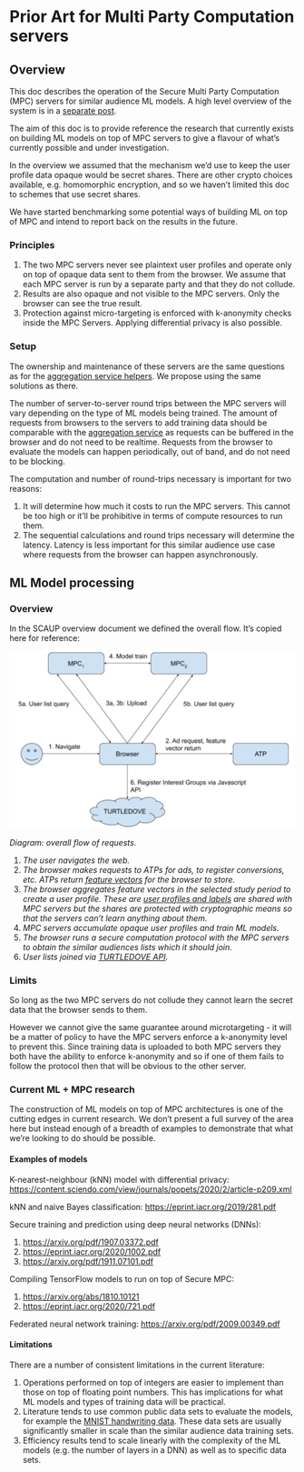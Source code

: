 # Prior Art for Multi Party Computation servers

## Overview

This doc describes the operation of the Secure Multi Party Computation (MPC) servers for similar audience ML models.  A high level overview of the system is in a [separate post](https://github.com/google/ads-privacy/tree/master/proposals/scaup).

The aim of this doc is to provide reference the research that currently exists on building ML models on top of MPC servers to give a flavour of what’s currently possible and under investigation.

In the overview we assumed that the mechanism we’d use to keep the user profile data opaque would be secret shares.  There are other crypto choices available, e.g. homomorphic encryption, and so we haven’t limited this doc to schemes that use secret shares.

We have started benchmarking some potential ways of building ML on top of MPC and intend to report back on the results in the future.

### Principles

1. The two MPC servers never see plaintext user profiles and operate only on top of opaque data sent to them from the browser.  We assume that each MPC server is run by a separate party and that they do not collude.
1. Results are also opaque and not visible to the MPC servers.  Only the browser can see the true result.
1. Protection against micro-targeting is enforced with k-anonymity checks inside the MPC Servers.  Applying differential privacy is also possible.

### Setup
The ownership and maintenance of these servers are the same questions as for the [aggregation service helpers](https://github.com/WICG/conversion-measurement-api/blob/master/SERVICE.md#who-runs-the-helper-servers).  We propose using the same solutions as there.

The number of server-to-server round trips between the MPC servers will vary depending on the type of ML models being trained.  The amount of requests from browsers to the servers to add training data should be comparable with the [aggregation service](https://github.com/WICG/conversion-measurement-api/blob/master/SERVICE.md) as requests can be buffered in the browser and do not need to be realtime.  Requests from the browser to evaluate the models can happen periodically, out of band, and do not need to be blocking.

The computation and number of round-trips necessary is important for two reasons:
1. It will determine how much it costs to run the MPC servers.  This cannot be too high or it’ll be prohibitive in terms of compute resources to run them.
1. The sequential calculations and round trips necessary will determine the latency.  Latency is less important for this similar audience use case where requests from the browser can happen asynchronously.

## ML Model processing

### Overview

In the SCAUP overview document we defined the overall flow.  It’s copied here for reference:

![Overall flow](./overall-flow.png)

*Diagram: overall flow of requests.*
1. *The user navigates the web.*
1. *The browser makes requests to ATPs for ads, to register conversions, etc. ATPs return [feature vectors](https://github.com/google/ads-privacy/tree/master/proposals/scaup#feature-vector-creation) for the browser to store.*
1. *The browser aggregates feature vectors in the selected study period to create a user profile. These are [user profiles and labels](https://github.com/google/ads-privacy/tree/master/proposals/scaup#user-profile-creation) are shared with MPC servers but the shares are protected with cryptographic means so that the servers can’t learn anything about them.*
1. *MPC servers accumulate opaque user profiles and train ML models.*
1. *The browser runs a secure computation protocol with the MPC servers to obtain the similar audiences lists which it should join.*
1. *User lists joined via [TURTLEDOVE API](https://github.com/WICG/turtledove).*

### Limits

So long as the two MPC servers do not collude they cannot learn the secret data that the browser sends to them.

However we cannot give the same guarantee around microtargeting - it will be a matter of policy to have the MPC servers enforce a k-anonymity level to prevent this.  Since training data is uploaded to both MPC servers they both have the ability to enforce k-anonymity and so if one of them fails to follow the protocol then that will be obvious to the other server.

### Current ML + MPC research

The construction of ML models on top of MPC architectures is one of the cutting edges in current research.  We don’t present a full survey of the area here but instead enough of a breadth of examples to demonstrate that what we’re looking to do should be possible.

#### Examples of models

K-nearest-neighbour (kNN) model with differential privacy:
https://content.sciendo.com/view/journals/popets/2020/2/article-p209.xml
 
kNN and naive Bayes classification:
https://eprint.iacr.org/2019/281.pdf

Secure training and prediction using deep neural networks (DNNs):
1. https://arxiv.org/pdf/1907.03372.pdf
1. https://eprint.iacr.org/2020/1002.pdf
1. https://arxiv.org/pdf/1911.07101.pdf

Compiling TensorFlow models to run on top of Secure MPC:
1. https://arxiv.org/abs/1810.10121
1. https://eprint.iacr.org/2020/721.pdf

Federated neural network training:
https://arxiv.org/pdf/2009.00349.pdf

#### Limitations

There are a number of consistent limitations in the current literature:
1. Operations performed on top of integers are easier to implement than those on top of floating point numbers.  This has implications for what ML models and types of training data will be practical.
1. Literature tends to use common public data sets to evaluate the models, for example the [MNIST handwriting data](http://yann.lecun.com/exdb/mnist/).  These data sets are usually significantly smaller in scale than the similar audience data training sets.
1. Efficiency results tend to scale linearly with the complexity of the ML models (e.g. the number of layers in a DNN) as well as to specific data sets.

